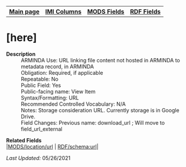 <!DOCTYPE html>
<html>

<body>
<table style="width:100%">
  <tr>
    <th><a href="index.md">Main page</a></th>
	<th><a href="IMI.md">IMI Columns</a></th>
    <th><a href="MODS.md">MODS Fields</a></th>
    <th><a href="RDF.md">RDF Fields</a></th>
  </tr>
</table>

<h1>[here]</h1>
<dl>
  <dt><b>Description</b></dt>
  <dd>ARMINDA Use: URL linking file content not hosted in ARMINDA to metadata record, in ARMINDA </dd>
  <dd>Obligation: Required, if applicable</dd>
  <dd>Repeatable: No</dd>
  <dd>Public Field: Yes</dd>
  <dd>Public-facing name: View Item</dd>
  <dd>Syntax/Formatting: URL </dd>
  <dd>Recommended Controlled Vocabulary: N/A</dd>
  <dd>Notes: Storage consideration URL. Currently storage is in Google Drive. </ul></dd>
  <dd>Field Changes: Previous name: download_url ; Will move to field_url_external</dd>
</dl>
<dl>
	<dt><b>Related Fields</b></dt>
		|<a href="mods.location_url.md">MODS/location/url</a> | <a href="rdf.schema.url.md">RDF/schema:url</a>|
</dl>
<p><i>Last Updated: </i>05/26/2021</p>
</body>
</html>